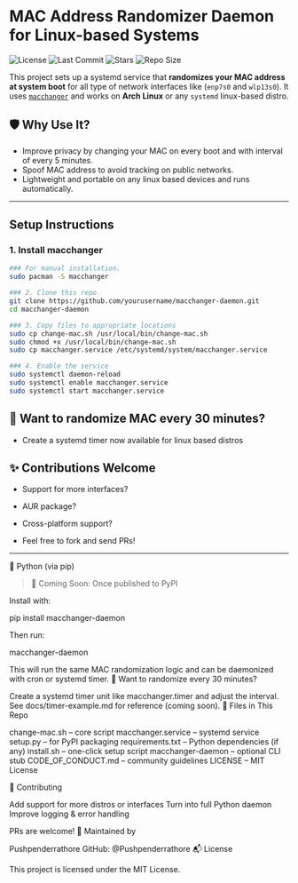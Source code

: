# MAC Address Randomizer Daemon for Linux-based Systems

![License](https://img.shields.io/badge/license-MIT-green) 
![Last Commit](https://img.shields.io/github/last-commit/Pushpenderrathore/macchanger_daemon) 
![Stars](https://img.shields.io/github/stars/Pushpenderrathore/macchanger_daemon?style=social)
![Repo Size](https://img.shields.io/github/repo-size/Pushpenderrathore/macchanger_daemon)

This project sets up a systemd service that **randomizes your MAC address at system boot** for all type of network interfaces like (`enp7s0` and `wlp13s0`). It uses [`macchanger`](https://github.com/alobbs/macchanger) and works on **Arch Linux** or any `systemd` linux-based distro.

## 🛡️ Why Use It?
- Improve privacy by changing your MAC on every boot and with interval of every 5 minutes.
- Spoof MAC address to avoid tracking on public networks.
- Lightweight and portable on any linux based devices and runs automatically.

---

## Setup Instructions

### 1. Install macchanger

```bash
### For manual installation.  
sudo pacman -S macchanger 

### 2. Clone this repo
git clone https://github.com/yourusername/macchanger-daemon.git
cd macchanger-daemon

### 3. Copy files to appropriate locations
sudo cp change-mac.sh /usr/local/bin/change-mac.sh
sudo chmod +x /usr/local/bin/change-mac.sh
sudo cp macchanger.service /etc/systemd/system/macchanger.service

### 4. Enable the service
sudo systemctl daemon-reload
sudo systemctl enable macchanger.service
sudo systemctl start macchanger.service
```

## 🔁 Want to randomize MAC every 30 minutes?
- Create a systemd timer now available for linux based distros 

## ✨ Contributions Welcome

- Support for more interfaces?

- AUR package?

- Cross-platform support?

- Feel free to fork and send PRs!

---

🐍 Python (via pip)

> 📌 Coming Soon: Once published to PyPI

Install with:

pip install macchanger-daemon

Then run:

macchanger-daemon

This will run the same MAC randomization logic and can be daemonized with cron or systemd timer.
🔁 Want to randomize every 30 minutes?

Create a systemd timer unit like macchanger.timer and adjust the interval. See docs/timer-example.md for reference (coming soon).
📄 Files in This Repo

change-mac.sh – core script
macchanger.service – systemd service
setup.py – for PyPI packaging
requirements.txt – Python dependencies (if any)
install.sh – one-click setup script
macchanger-daemon – optional CLI stub
CODE_OF_CONDUCT.md – community guidelines
LICENSE – MIT License

🤝 Contributing

Add support for more distros or interfaces
Turn into full Python daemon
Improve logging & error handling

PRs are welcome!
📢 Maintained by

Pushpenderrathore
GitHub: @Pushpenderrathore
📬 License

This project is licensed under the MIT License.

